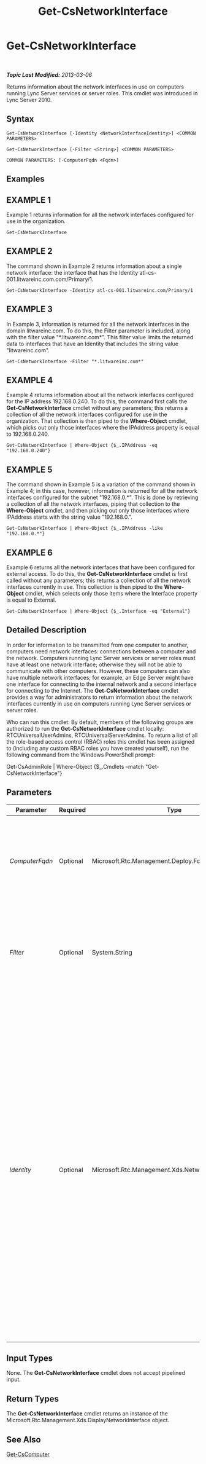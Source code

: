 ﻿---
title: Get-CsNetworkInterface
TOCTitle: Get-CsNetworkInterface
ms:assetid: 06a5fedf-d87e-4469-9bd6-ad16c1f9a801
ms:mtpsurl: https://technet.microsoft.com/en-us/library/Gg398121(v=OCS.15)
ms:contentKeyID: 48183301
ms.date: 07/23/2014
mtps_version: v=OCS.15
---

<div data-xmlns="http://www.w3.org/1999/xhtml">

<div class="topic" data-xmlns="http://www.w3.org/1999/xhtml" data-msxsl="urn:schemas-microsoft-com:xslt" data-cs="http://msdn.microsoft.com/en-us/">

<div data-asp="http://msdn2.microsoft.com/asp">

# Get-CsNetworkInterface

</div>

<div id="mainSection">

<div id="mainBody">

<span> </span>

_**Topic Last Modified:** 2013-03-06_

Returns information about the network interfaces in use on computers running Lync Server services or server roles. This cmdlet was introduced in Lync Server 2010.

<div>

## Syntax

    Get-CsNetworkInterface [-Identity <NetworkInterfaceIdentity>] <COMMON PARAMETERS>

    Get-CsNetworkInterface [-Filter <String>] <COMMON PARAMETERS>

    COMMON PARAMETERS: [-ComputerFqdn <Fqdn>]

</div>

<div>

## Examples

<div>

## EXAMPLE 1

Example 1 returns information for all the network interfaces configured for use in the organization.

    Get-CsNetworkInterface

</div>

<div>

## EXAMPLE 2

The command shown in Example 2 returns information about a single network interface: the interface that has the Identity atl-cs-001.litwareinc.com.com/Primary/1.

    Get-CsNetworkInterface -Identity atl-cs-001.litwareinc.com/Primary/1

</div>

<div>

## EXAMPLE 3

In Example 3, information is returned for all the network interfaces in the domain litwareinc.com. To do this, the Filter parameter is included, along with the filter value "\*.litwareinc.com\*". This filter value limits the returned data to interfaces that have an Identity that includes the string value "litwareinc.com".

    Get-CsNetworkInterface -Filter "*.litwareinc.com*"

</div>

<div>

## EXAMPLE 4

Example 4 returns information about all the network interfaces configured for the IP address 192.168.0.240. To do this, the command first calls the **Get-CsNetworkInterface** cmdlet without any parameters; this returns a collection of all the network interfaces configured for use in the organization. That collection is then piped to the **Where-Object** cmdlet, which picks out only those interfaces where the IPAddress property is equal to 192.168.0.240.

    Get-CsNetworkInterface | Where-Object {$_.IPAddress -eq "192.168.0.240"}

</div>

<div>

## EXAMPLE 5

The command shown in Example 5 is a variation of the command shown in Example 4; in this case, however, information is returned for all the network interfaces configured for the subnet "192.168.0.\*". This is done by retrieving a collection of all the network interfaces, piping that collection to the **Where-Object** cmdlet, and then picking out only those interfaces where IPAddress starts with the string value "192.168.0.".

    Get-CsNetworkInterface | Where-Object {$_.IPAddress -like "192.168.0.*"}

</div>

<div>

## EXAMPLE 6

Example 6 returns all the network interfaces that have been configured for external access. To do this, the **Get-CsNetworkInterface** cmdlet is first called without any parameters; this returns a collection of all the network interfaces currently in use. This collection is then piped to the **Where-Object** cmdlet, which selects only those items where the Interface property is equal to External.

    Get-CsNetworkInterface | Where-Object {$_.Interface -eq "External"}

</div>

</div>

<div>

## Detailed Description

In order for information to be transmitted from one computer to another, computers need network interfaces: connections between a computer and the network. Computers running Lync Server services or server roles must have at least one network interface; otherwise they will not be able to communicate with other computers. However, these computers can also have multiple network interfaces; for example, an Edge Server might have one interface for connecting to the internal network and a second interface for connecting to the Internet. The **Get-CsNetworkInterface** cmdlet provides a way for administrators to return information about the network interfaces currently in use on computers running Lync Server services or server roles.

Who can run this cmdlet: By default, members of the following groups are authorized to run the **Get-CsNetworkInterface** cmdlet locally: RTCUniversalUserAdmins, RTCUniversalServerAdmins. To return a list of all the role-based access control (RBAC) roles this cmdlet has been assigned to (including any custom RBAC roles you have created yourself), run the following command from the Windows PowerShell prompt:

Get-CsAdminRole | Where-Object {$\_.Cmdlets –match "Get-CsNetworkInterface"}

</div>

<div>

## Parameters


<table>
<colgroup>
<col style="width: 25%" />
<col style="width: 25%" />
<col style="width: 25%" />
<col style="width: 25%" />
</colgroup>
<thead>
<tr class="header">
<th>Parameter</th>
<th>Required</th>
<th>Type</th>
<th>Description</th>
</tr>
</thead>
<tbody>
<tr class="odd">
<td><p><em>ComputerFqdn</em></p></td>
<td><p>Optional</p></td>
<td><p>Microsoft.Rtc.Management.Deploy.Fqdn</p></td>
<td><p>FQDN of the computer for which network interface information is to be returned. For example, to return network interface information for the computer atl-cs-001.litwareinc.com (and only for that computer) use this syntax: -ComputerFqdn atl-cs-001.litwareinc.com.</p></td>
</tr>
<tr class="even">
<td><p><em>Filter</em></p></td>
<td><p>Optional</p></td>
<td><p>System.String</p></td>
<td><p>Enables you to use wildcards when specifying the network interface (or interfaces) to be returned. For example, this syntax returns information about the Primary network interface used on all of your computers running a Lync Server service or server role: -Filter &quot;*/Primary/*&quot;.</p></td>
</tr>
<tr class="odd">
<td><p><em>Identity</em></p></td>
<td><p>Optional</p></td>
<td><p>Microsoft.Rtc.Management.Xds.NetworkInterfaceIdentity</p></td>
<td><p>Unique identifier for the network interface to be returned. A network interface Identity consists of three parts:</p>
<p>The fully qualified domain name (FQDN) of the computer itself (for example, atl-cs-001.litwareinc.com).</p>
<p>The network interface &quot;side&quot; (Primary; Internal; External; public switched telephone network). The side indicates the type of traffic the port is used for.</p>
<p>The network interface number for that particular side.</p>
<p>For example: -Identity &quot;atl-cs-001.litwareinc.com/Primary/1&quot;.</p>
<p>The Identity, ComputerFqdn, and Filter parameters must be used separately; for example, you cannot run a command that uses both ComputerFqdn and Identity. In addition, you cannot use wildcard characters when specifying the Identity. To employ wildcards, use the Filter parameter.</p>
<p>If neither the Identity, ComputerFqdn, nor Filter parameters are used, then the <strong>Get-CsNetworkInterface</strong> cmdlet returns information about all the network interfaces currently in use on your computers running a Lync Server service or server role.</p></td>
</tr>
</tbody>
</table>


</div>

<div>

## Input Types

None. The **Get-CsNetworkInterface** cmdlet does not accept pipelined input.

</div>

<div>

## Return Types

The **Get-CsNetworkInterface** cmdlet returns an instance of the Microsoft.Rtc.Management.Xds.DisplayNetworkInterface object.

</div>

<div>

## See Also


[Get-CsComputer](get-cscomputer.md)  
  

</div>

</div>

<span> </span>

</div>

</div>

</div>

